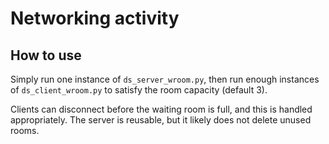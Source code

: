 # Networking activity

## How to use

Simply run one instance of `ds_server_wroom.py`, then run enough instances of `ds_client_wroom.py` to satisfy the room capacity (default 3).

Clients can disconnect before the waiting room is full, and this is handled appropriately. The server is reusable, but it likely does not delete unused rooms.
